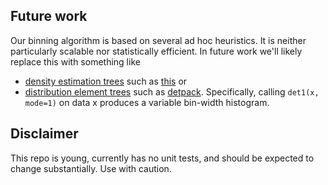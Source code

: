 
## Future work

Our binning algorithm is based on several
ad hoc heuristics. It is neither particularly
scalable nor statistically efficient. In future
work we'll likely replace this with 
something like
- [density estimation trees](https://mlpack.org/papers/det.pdf) 
such as [this](https://gitlab.cern.ch/landerli/density-estimation-trees) or
- [distribution element trees](https://arxiv.org/pdf/1610.00345.pdf) such as 
[detpack](https://github.com/cran/detpack/blob/master/R/det1.R). Specifically, 
calling `det1(x, mode=1)` on data x produces a variable bin-width histogram.


## Disclaimer

This repo is young, currently has no unit tests, and should be expected to change
substantially. Use with caution.
